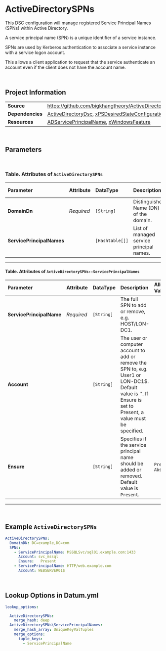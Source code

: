 # ActiveDirectorySPNs

This DSC configuration will manage registered Service Principal Names (SPNs) within Active Directory.

A service principal name (SPN) is a unique identifier of a service instance.

SPNs are used by Kerberos authentication to associate a service instance with a service logon account.

This allows a client application to request that the service authenticate an account even if the client does not have the account name.

<br />

## Project Information

|                  |                                                                                                                          |
| ---------------- | ------------------------------------------------------------------------------------------------------------------------ |
| **Source**       | https://github.com/bigkhangtheory/ActiveDirectoryTasks/tree/master/ActiveDirectoryTasks/DscResources/ActiveDirectorySPNs |
| **Dependencies** | [ActiveDirectoryDsc][ActiveDirectoryDsc], [xPSDesiredStateConfiguration][xPSDesiredStateConfiguration]                   |
| **Resources**    | [ADServicePrincipalName][ADServicePrincipalName], [xWindowsFeature][xWindowsFeature]                                     |

<br />

## Parameters

<br />

### Table. Attributes of `ActiveDirectorySPNs`

| Parameter                 | Attribute  | DataType        | Description                              | Allowed Values |
| :------------------------ | :--------- | :-------------- | :--------------------------------------- | :------------- |
| **DomainDn**              | *Required* | `[String]`      | Distinguished Name (DN) of the domain.   |                |
| **ServicePrincipalNames** |            | `[Hashtable[]]` | List of managed service principal names. |                |

---

#### Table. Attributes of `ActiveDirectorySPNs::ServicePrincipalNames`

| Parameter                | Attribute  | DataType   | Description                                                                                                                                                    | Allowed Values      |
| :----------------------- | :--------- | :--------- | :------------------------------------------------------------------------------------------------------------------------------------------------------------- | :------------------ |
| **ServicePrincipalName** | *Required* | `[String]` | The full SPN to add or remove, e.g. HOST/LON-DC1.                                                                                                              |                     |
| **Account**              |            | `[String]` | The user or computer account to add or remove the SPN to, e.g. User1 or LON-DC1$. Default value is ''. If Ensure is set to Present, a value must be specified. |                     |
| **Ensure**               |            | `[String]` | Specifies if the service principal name should be added or removed. Default value is `Present`.                                                                | `Present`, `Absent` |

---

<br />

## Example `ActiveDirectorySPNs`

```yaml
ActiveDirectorySPNs:
  DomainDN: DC=example,DC=com
  SPNs:
    - ServicePrincipalName: MSSQLSvc/sql01.example.com:1433
      Account: svc_mssql
      Ensure:   Present
    - ServicePrincipalName: HTTP/web.example.com
      Account: WEBSERVER01$
```

<br />

## Lookup Options in Datum.yml

```yaml
lookup_options:

  ActiveDirectorySPNs:
    merge_hash: deep
  ActiveDirectorySPNs\ServicePrincipalNames:
    merge_hash_array: UniqueKeyValTuples
    merge_options:
      tuple_keys:
        - ServicePrincipalName

```

<br />

[ActiveDirectoryDsc]: https://github.com/dsccommunity/ActiveDirectoryDsc
[xPSDesiredStateConfiguration]: https://github.com/dsccommunity/xPSDesiredStateConfiguration
[ADComputer]: https://github.com/dsccommunity/ActiveDirectoryDsc/wiki/ADComputer
[ADDomain]: https://github.com/dsccommunity/ActiveDirectoryDsc/wiki/ADDomain
[ADDomainController]: https://github.com/dsccommunity/ActiveDirectoryDsc/wiki/ADDomainController
[ADDomainControllerProperties]: https://github.com/dsccommunity/ActiveDirectoryDsc/wiki/ADDomainControllerProperties
[ADDomainDefaultPasswordPolicy]: https://github.com/dsccommunity/ActiveDirectoryDsc/wiki/ADDomainDefaultPasswordPolicy
[ADDomainFunctionalLevel]: https://github.com/dsccommunity/ActiveDirectoryDsc/wiki/ADDomainFunctionalLevel
[ADDomainTrust]: https://github.com/dsccommunity/ActiveDirectoryDsc/wiki/ADDomainTrust
[ADForestFunctionalLevel]: https://github.com/dsccommunity/ActiveDirectoryDsc/wiki/ADForestFunctionalLevel
[ADForestProperties]: https://github.com/dsccommunity/ActiveDirectoryDsc/wiki/ADForestProperties
[ADGroup]: https://github.com/dsccommunity/ActiveDirectoryDsc/wiki/ADGroup
[ADKDSKey]: https://github.com/dsccommunity/ActiveDirectoryDsc/wiki/ADKDSKey
[ADManagedServiceAccount]: https://github.com/dsccommunity/ActiveDirectoryDsc/wiki/ADManagedServiceAccount
[ADObjectEnabledState]: https://github.com/dsccommunity/ActiveDirectoryDsc/wiki/ADObjectEnabledState
[ADObjectPermissionEntry]: https://github.com/dsccommunity/ActiveDirectoryDsc/wiki/ADObjectPermissionEntry
[ADOptionalFeature]: https://github.com/dsccommunity/ActiveDirectoryDsc/wiki/ADOptionalFeature
[ADOrganizationalUnit]: https://github.com/dsccommunity/ActiveDirectoryDsc/wiki/ADOrganizationalUnit
[ADReplicationSite]: https://github.com/dsccommunity/ActiveDirectoryDsc/wiki/ADReplicationSite
[ADReplicationSiteLink]: https://github.com/dsccommunity/ActiveDirectoryDsc/wiki/ADReplicationSiteLink
[ADReplicationSubnet]: https://github.com/dsccommunity/ActiveDirectoryDsc/wiki/ADReplicationSubnet
[ADServicePrincipalName]: https://github.com/dsccommunity/ActiveDirectoryDsc/wiki/ADServicePrincipalName
[ADUser]: https://github.com/dsccommunity/ActiveDirectoryDsc/wiki/ADUser
[WaitForADDomain]: https://github.com/dsccommunity/ActiveDirectoryDsc/wiki/WaitForADDomain
[xWindowsFeature]: https://github.com/dsccommunity/xPSDesiredStateConfiguration